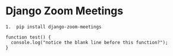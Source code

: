# Django Zoom Meetings

```
1.  pip install django-zoom-meetings
```

```
function test() {
  console.log("notice the blank line before this function?");
}
```

